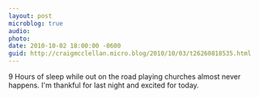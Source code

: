 ```yaml
---
layout: post
microblog: true
audio: 
photo: 
date: 2010-10-02 18:00:00 -0600
guid: http://craigmcclellan.micro.blog/2010/10/03/t26260818535.html
---
```

9 Hours of sleep while out on the road playing churches almost never happens.  I'm thankful for last night and excited for today.
